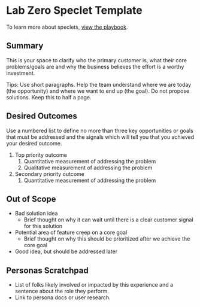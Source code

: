 # Lab Zero Speclet Template
To learn more about speclets, [view the playbook](speclet_playbook.md).

## Summary
This is your space to clarify who the primary customer is, what their core problems/goals are and why the business believes the effort is a worthy investment. 

Tips: Use short paragraphs. Help the team understand where we are today (the opportunity) and where we want to end up (the goal). Do not propose solutions. Keep this to half a page.

## Desired Outcomes
Use a numbered list to define no more than three key opportunities or goals that must be addressed and the signals which will tell you that you achieved your desired outcome.

1. Top priority outcome
   1. Quantitative measurement of addressing the problem
   1. Qualitative measurement of addressing the problem
1. Secondary priority outcome
   1. Quantitative measurement of addressing the problem

## Out of Scope
* Bad solution idea
   * Brief thought on why it can wait until there is a clear customer signal for this solution
* Potential area of feature creep on a core goal
   * Brief thought on why this should be prioritized after we achieve the core goal
* Good idea, but should be addressed later

## Personas Scratchpad
* List of folks likely involved or impacted by this experience and a sentence about the role they perform. 
* Link to persona docs or user research.
